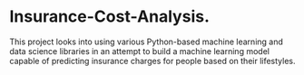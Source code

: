 # Insurance-Cost-Analysis.
This project looks into using various Python-based machine learning and data science libraries in an attempt to build a machine learning model capable of predicting insurance charges for people based on their lifestyles.
